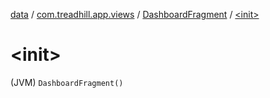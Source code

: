 [data](../../index.md) / [com.treadhill.app.views](../index.md) / [DashboardFragment](index.md) / [&lt;init&gt;](./-init-.md)

# &lt;init&gt;

(JVM) `DashboardFragment()`